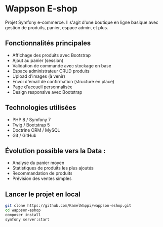 # Wappson E-shop 

Projet Symfony e-commerce. Il s'agit d'une boutique en ligne basique avec gestion de produits, panier, espace admin, et plus.

## Fonctionnalités principales

-  Affichage des produits avec Bootstrap
-  Ajout au panier (session)
-  Validation de commande avec stockage en base
-  Espace administrateur CRUD produits
-  Upload d'images (à venir)
-  Envoi d'email de confirmation (structure en place)
-  Page d'accueil personnalisée
-  Design responsive avec Bootstrap

##  Technologies utilisées

- PHP 8 / Symfony 7
- Twig / Bootstrap 5
- Doctrine ORM / MySQL
- Git / GitHub

## Évolution possible vers la Data :
- Analyse du panier moyen
- Statistiques de produits les plus ajoutés
- Recommandation de produits
- Prévision des ventes simples

##  Lancer le projet en local

```bash
git clone https://github.com/KamelWappi/wappson-eshop.git
cd wappson-eshop
composer install
symfony server:start
